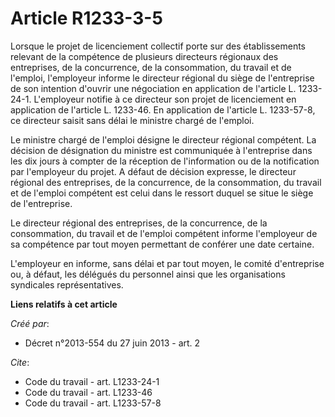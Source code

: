 # Article R1233-3-5

Lorsque le projet de licenciement collectif porte sur des établissements relevant de la compétence de plusieurs directeurs
régionaux des entreprises, de la concurrence, de la consommation, du travail et de l'emploi, l'employeur informe le directeur
régional du siège de l'entreprise de son intention d'ouvrir une négociation en application de l'article L. 1233-24-1.
L'employeur notifie à ce directeur son projet de licenciement en application de l'article L. 1233-46. En application de
l'article L. 1233-57-8, ce directeur saisit sans délai le ministre chargé de l'emploi. 

Le ministre chargé de l'emploi désigne le directeur régional compétent. La décision de désignation du ministre est
communiquée à l'entreprise dans les dix jours à compter de la réception de l'information ou de la notification par
l'employeur du projet. A défaut de décision expresse, le directeur régional des entreprises, de la concurrence, de la
consommation, du travail et de l'emploi compétent est celui dans le ressort duquel se situe le siège de l'entreprise. 

Le directeur régional des entreprises, de la concurrence, de la consommation, du travail et de l'emploi compétent informe
l'employeur de sa compétence par tout moyen permettant de conférer une date certaine. 

L'employeur en informe, sans délai et par tout moyen, le comité d'entreprise ou, à défaut, les délégués du personnel ainsi
que les organisations syndicales représentatives.

**Liens relatifs à cet article**

_Créé par_:

  - Décret n°2013-554 du 27 juin 2013 - art. 2

_Cite_:

  - Code du travail - art. L1233-24-1
  - Code du travail - art. L1233-46
  - Code du travail - art. L1233-57-8

